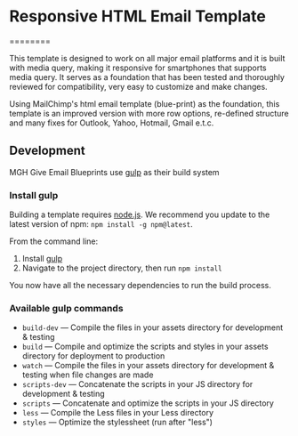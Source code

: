 # Responsive HTML Email Template
========

This template is designed to work on all major email platforms and it is built with media query, making it responsive for smartphones that supports media query. It serves as a foundation that has been tested and thoroughly reviewed for compatibility, very easy to customize and make changes.

Using MailChimp's html email template (blue-print) as the foundation, this template is an improved version with more row options, re-defined structure and many fixes for Outlook, Yahoo, Hotmail, Gmail e.t.c.

## Development

MGH Give Email Blueprints use [gulp](http://gulpjs.com/) as their build system

### Install gulp

Building a template requires [node.js](http://nodejs.org/download/). We recommend you update to the latest version of npm: `npm install -g npm@latest`.

From the command line:

1. Install [gulp](http://gulpjs.com)
2. Navigate to the project directory, then run `npm install`

You now have all the necessary dependencies to run the build process.

### Available gulp commands

* `build-dev` — Compile the files in your assets directory for development & testing
* `build` — Compile and optimize the scripts and styles in your assets directory for deployment to production
* `watch` — Compile the files in your assets directory for development & testing when file changes are made
* `scripts-dev` — Concatenate the scripts in your JS directory for development & testing
* `scripts` — Concatenate and optimize the scripts in your JS directory
* `less` — Compile the Less files in your Less directory
* `styles` — Optimize the stylessheet (run after "less")